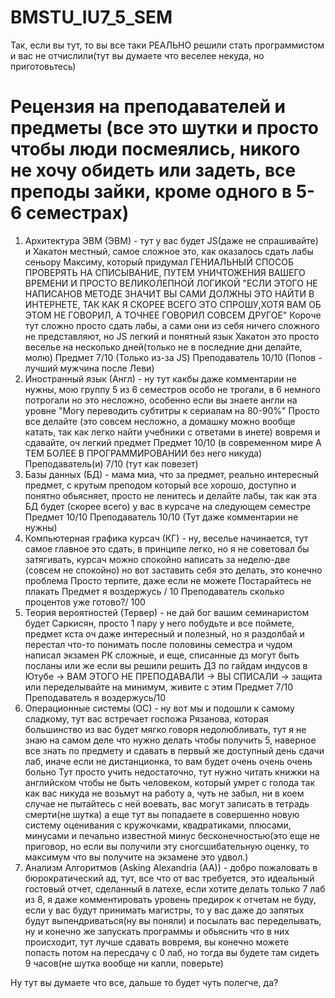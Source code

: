 # BMSTU_IU7_5_SEM
Так, если вы тут, то вы все таки РЕАЛЬНО решили стать программистом и вас не отчислили(тут вы думаете что веселее некуда, но приготовьтесь)
# Рецензия на преподавателей и предметы (все это шутки и просто чтобы люди посмеялись, никого не хочу обидеть или задеть, все преподы зайки, кроме одного в 5-6 семестрах)
1) Архитектура ЭВМ (ЭВМ) - тут у вас будет JS(даже не спрашивайте) и Хакатон местный, самое сложное это, как оказалось сдать лабы сеньору Максиму, который придумал ГЕНИАЛЬНЫЙ СПОСОБ ПРОВЕРЯТЬ НА СПИСЫВАНИЕ, ПУТЕМ УНИЧТОЖЕНИЯ ВАШЕГО ВРЕМЕНИ И ПРОСТО ВЕЛИКОЛЕПНОЙ ЛОГИКОЙ "ЕСЛИ ЭТОГО НЕ НАПИСАНОВ МЕТОДЕ ЗНАЧИТ ВЫ САМИ ДОЛЖНЫ ЭТО НАЙТИ В ИНТЕРНЕТЕ, ТАК КАК Я СКОРЕЕ ВСЕГО ЭТО СПРОШУ,ХОТЯ ВАМ ОБ ЭТОМ НЕ ГОВОРИЛ, А ТОЧНЕЕ ГОВОРИЛ СОВСЕМ ДРУГОЕ"
Короче тут сложно просто сдать лабы, а сами они из себя ничего сложного не представляют, но JS легкий и понятный язык
Хакатон это просто веселье на несколько дней(только не в последние дни делайте, молю)
Предмет 7/10 (Только из-за JS) Преподаватель 10/10 (Попов - лучший мужчина после Леви)
2) Иностранный язык (Англ) - ну тут какбы даже комментарии не нужны, мою группу 5 из 6 семестров особо не трогали, в 6 немного потрогали но это несложно, особенно если вы знаете англи на уровне "Могу переводить субтитры к сериалам на 80-90%"
Просто все делайте (это совсем несложно, а домашку можно вообще катать, так как легко найти учебники с ответами в инете) вовремя и сдавайте, оч легкий предмет
Предмет 10/10 (в современном мире А ТЕМ БОЛЕЕ В ПРОГРАММИРОВАНИИ без него никуда) Преподаватель(и) 7/10 (тут как повезет)
3) Базы данных (БД) - мама миа, что за предмет, реально интересный предмет, с крутым преподом который все хорошо, доступно и понятно обьясняет, просто не ленитесь и делайте лабы, так как эта БД будет (скорее всего) у вас в курсаче на следующем семестре
Предмет 10/10 Преподаватель 10/10 (Тут даже комментарии не нужны)
4) Компьютерная графика курсач (КГ) - ну, веселье начинается, тут самое главное это сдать, в принципе легко, но я не советовал бы затягивать, курсач можно спокойно написать за неделю-две (совсем не спокойно) но вот заставить себя это делать, это конечно проблема
Просто терпите, даже если не можете
Постарайтесь не плакать
Предмет я воздержусь / 10 Преподаватель сколько процентов уже готово?/ 100
5) Теория вероятностей (Тервер) - не дай бог вашим семинаристом будет Саркисян, просто 1 пару у него побудьте и все поймете, предмет кста оч даже интересный и полезный, но я раздолбай и перестал что-то понимать после половины семестра и чудом написал экзамен
РК сложные, и еще, списанные дз могут быть посланы или же если вы решили решить ДЗ по гайдам индусов в Ютубе -> ВАМ ЭТОГО НЕ ПРЕПОДАВАЛИ -> ВЫ СПИСАЛИ -> защита или переделывайте на минимум, живите с этим
Предмет 7/10 Преподаватель я воздержусь/10
6) Операционные системы (ОС) - ну вот мы и подошли к самому сладкому, тут вас встречает госпожа Рязанова, которая большинство из вас будет мягко говоря недолюбливать, тут я не знаю на самом деле что нужно делать чтобы получить 5, наверное все знать по предмету и сдавать в первый же доступный день сдачи лаб, иначе если не дистанционка, то вам будет очень очень очень больно
Тут просто учить недостаточно, тут нужно читать книжки на английском чтобы не быть человеком, который умрет с голода так как вас никуда не возьмут на работу
а, чуть не забыл, ни в коем случае не пытайтесь с ней воевать, вас могут записать в тетрадь смерти(не шутка)
а еще тут вы попадаете в совершенно новую систему оценивания с кружочками, квадратиками, плюсами, минусами и печально известной минус бесконечностью(это еще не приговор, но если вы получили эту сногсшибательную оценку, то максимум что вы получите на экзамене это удвол.)
7) Анализм Алгоритмов (Asking Alexandria (AA)) - добро пожаловать в бюрократический ад, тут, все что от вас требуется, это идеальный гостовый отчет, сделанный в латехе, если хотите делать только 7 лаб из 8, я даже комментировать уровень предирок к отчетам не буду, если у вас будут принимать магистры, то у вас даже до запятых будут выпендриваться(ну вы поняли) и посылать вас переделывать, ну и конечно же запускать программы и обьяснить что в них происходит, тут лучше сдавать вовремя, вы конечно можете попасть потом на пересдачу с 0 лаб, но тогда вы будете там сидеть 9 часов(не шутка вообще ни капли, поверьте)

Ну тут вы думаете что все, дальше то будет чуть полегче, да?
